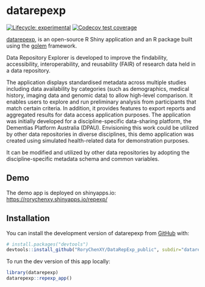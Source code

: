 
<!-- README.md is generated from README.Rmd. Please edit that file -->

# datarepexp

<!-- badges: start -->

[![Lifecycle:
experimental](https://img.shields.io/badge/lifecycle-experimental-orange.svg)](https://lifecycle.r-lib.org/articles/stages.html#experimental)
[![Codecov test
coverage](https://codecov.io/gh/RoryChenXY/DataRepExp_public/branch/main/graph/badge.svg)](https://app.codecov.io/gh/RoryChenXY/DataRepExp_public?branch=main)
<!-- badges: end -->

[datarepexp](https://github.com/RoryChenXY/DataRepExp_public/datarepexp),
is an open-source R Shiny application and an R package built using the
[golem](https://github.com/ThinkR-open/golem) framework.

Data Repository Explorer is developed to improve the findability,
accessibility, interoperability, and reusability (FAIR) of research data
held in a data repository.

The application displays standardised metadata across multiple studies
including data availability by categories (such as demographics, medical
history, imaging data and genomic data) to allow high-level comparison.
It enables users to explore and run preliminary analysis from
participants that match certain criteria. In addition, it provides
features to export reports and aggregated results for data access
application purposes. The application was initially developed for a
discipline-specific data-sharing platform, the Dementias Platform
Australia (DPAU). Envisioning this work could be utilized by other data
repositories in diverse disciplines, this demo application was created
using simulated health-related data for demonstration purposes.

It can be modified and utilized by other data repositories by adopting
the discipline-specific metadata schema and common variables.

## Demo

The demo app is deployed on shinyapps.io:
<https://rorychenxy.shinyapps.io/repexp/>

## Installation

You can install the development version of datarepexp from
[GitHub](https://github.com/) with:

``` r
# install.packages("devtools")
devtools::install_github("RoryChenXY/DataRepExp_public", subdir="datarepexp")
```

To run the dev version of this app locally:
``` r
library(datarepexp)
datarepexp::repexp_app()
```
